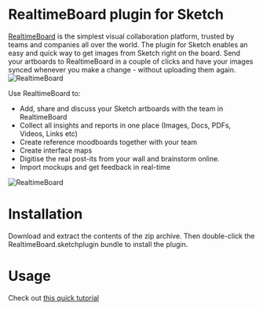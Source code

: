 # RealtimeBoard plugin for Sketch
[RealtimeBoard](https://realtimeboard.com/ux-tool/?utm_source=sketch_github&utm_medium=marketplace&utm_campaign=sketch_plugin) is the simplest visual collaboration platform, trusted by teams and companies all over the world. The plugin for Sketch enables an easy and quick way to get images from Sketch right on the board. Send your artboards to RealtimeBoard in a couple of clicks and have your images synced whenever you make a change - without uploading them again.
![RealtimeBoard](https://s3.amazonaws.com/rtb-uploads/sketch.png)

Use RealtimeBoard to:
- Add, share and discuss your Sketch artboards with the team in RealtimeBoard
- Collect all insights and reports in one place (Images, Docs, PDFs, Videos, Links etc)
- Create reference moodboards together with your team
- Create interface maps
- Digitise the real post-its from your wall and brainstorm online.
- Import mockups and get feedback in real-time

![RealtimeBoard](https://s3.amazonaws.com/rtb-uploads/sketch_2.png)


# Installation

Download and extract the contents of the zip archive. Then double-click the RealtimeBoard.sketchplugin bundle to install the plugin.

# Usage

Check out [this quick tutorial](https://help.realtimeboard.com/support/solutions/articles/11000033924-sketch-plugin/?utm_source=sketch_github&utm_medium=marketplace&utm_campaign=sketch_plugin)
